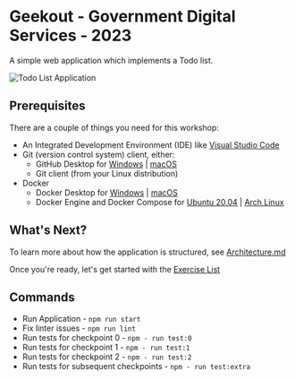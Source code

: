 # Geekout - Government Digital Services - 2023

A simple web application which implements a Todo list.

![Todo List Application](https://user-images.githubusercontent.com/710625/134364024-524fa9f5-fddc-4110-a6fc-98ad32cb25b0.png)

## Prerequisites

There are a couple of things you need for this workshop:

- An Integrated Development Environment (IDE) like [Visual Studio Code](https://code.visualstudio.com/download)
- Git (version control system) client, either:
  - GitHub Desktop for [Windows](https://desktop.github.com) | [macOS](https://desktop.github.com)
  - Git client (from your Linux distribution)
- Docker
  - Docker Desktop for [Windows](https://docs.docker.com/desktop/windows/install/) | [macOS](https://docs.docker.com/desktop/mac/install/)
  - Docker Engine and Docker Compose for [Ubuntu 20.04](https://www.digitalocean.com/community/tutorials/how-to-install-and-use-docker-compose-on-ubuntu-20-04) | [Arch Linux](https://wiki.archlinux.org/title/docker)

## What's Next?

To learn more about how the application is structured, see [Architecture.md](./ARCHITECTURE.md)

Once you're ready, let's get started with the [Exercise List](https://go.gov.sg/learn-dev)

## Commands

- Run Application - `npm run start`
- Fix linter issues - `npm run lint`
- Run tests for checkpoint 0 - `npm - run test:0`
- Run tests for checkpoint 1 - `npm - run test:1`
- Run tests for checkpoint 2 - `npm - run test:2`
- Run tests for subsequent checkpoints - `npm - run test:extra`
